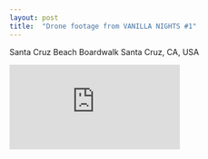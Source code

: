 ```yaml
---
layout: post
title:  "Drone footage from VANILLA NIGHTS #1"
---
```


Santa Cruz Beach Boardwalk 
Santa Cruz, CA, USA

<iframe class="video" src="https://www.youtube.com/embed/4WZOEmOmFIA" frameborder="0" allowfullscreen></iframe>
